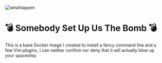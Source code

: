 ![whathappen](https://user-images.githubusercontent.com/270746/79745182-8f6d7800-82bc-11ea-83bf-c8f0f53c222e.png)

# :bomb: Somebody Set Up Us The Bomb :bomb:

This is a base Docker image I created to install a fancy command line and a few Vim plugins,
I can neither confirm nor deny that it will actually blow up your spaceship.

